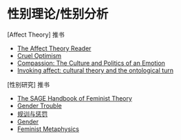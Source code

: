 # 性别理论/性别分析

[Affect Theory] 推书
- [The Affect Theory Reader][The Affect Theory Reader]
- [Cruel Optimism][Cruel Optimism]
- [Compassion: The Culture and Politics of an Emotion][Compassion: The Culture and Politics of an Emotion]
- [Invoking affect: cultural theory and the ontological turn][Invoking affect: cultural theory and the ontological turn]

[The Affect Theory Reader]: https://book.douban.com/subject/6389965/
[Cruel Optimism]: https://book.douban.com/subject/10430241/
[Compassion: The Culture and Politics of an Emotion]: https://book.douban.com/subject/4267588/
[Invoking affect: cultural theory and the ontological turn]: https://lucian.uchicago.edu/blogs/politicalfeeling/files/2007/12/hemmings-invoking-affect.pdf

[性别研究] 推书
- [The SAGE Handbook of Feminist Theory]
- [Gender Trouble]
- [规训与惩罚]
- [Gender]
- [Feminist Metaphysics]

[The SAGE Handbook of Feminist Theory]: https://books.google.com.hk/books/about/The_SAGE_Handbook_of_Feminist_Theory.html?id=X9fSAwAAQBAJ&printsec=frontcover&source=kp_read_button&redir_esc=y#v=onepage&q&f=false
[Gender Trouble]: https://book.douban.com/subject/1431869/
[规训与惩罚]: https://book.douban.com/subject/1012307/
[Gender]: https://book.douban.com/subject/11993110/
[Feminist Metaphysics]: https://book.douban.com/subject/5931173/
